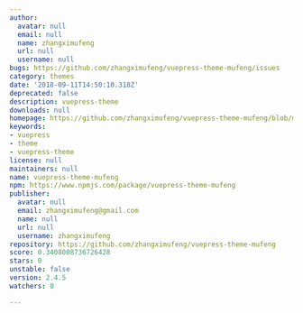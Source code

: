```yaml
---
author:
  avatar: null
  email: null
  name: zhangximufeng
  url: null
  username: null
bugs: https://github.com/zhangximufeng/vuepress-theme-mufeng/issues
category: themes
date: '2018-09-11T14:50:10.318Z'
deprecated: false
description: vuepress-theme
downloads: null
homepage: https://github.com/zhangximufeng/vuepress-theme-mufeng/blob/master/README.md
keywords:
- vuepress
- theme
- vuepress-theme
license: null
maintainers: null
name: vuepress-theme-mufeng
npm: https://www.npmjs.com/package/vuepress-theme-mufeng
publisher:
  avatar: null
  email: zhangximufeng@gmail.com
  name: null
  url: null
  username: zhangximufeng
repository: https://github.com/zhangximufeng/vuepress-theme-mufeng
score: 0.3408008736726428
stars: 0
unstable: false
version: 2.4.5
watchers: 0

---
```


